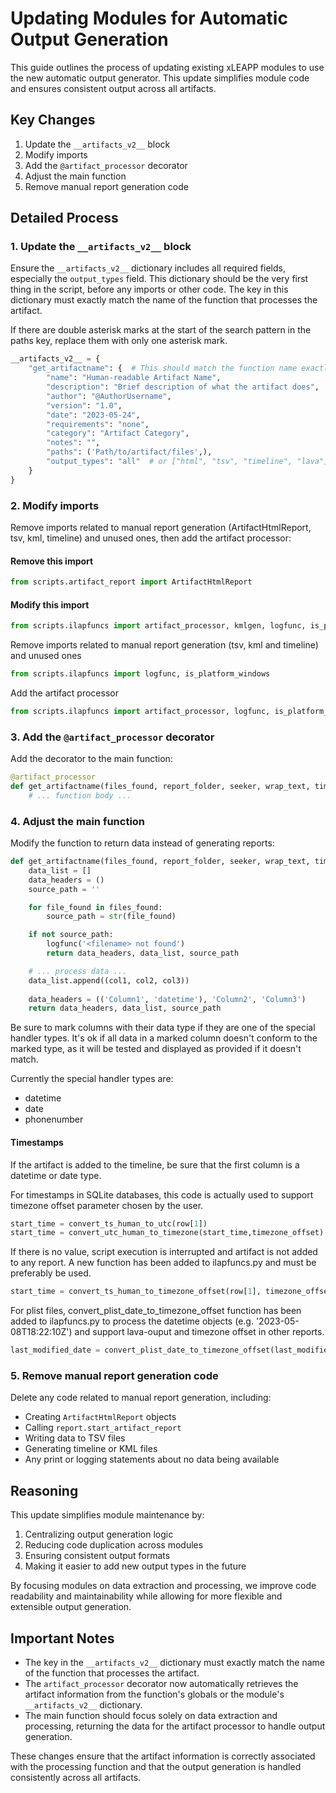 # Updating Modules for Automatic Output Generation

This guide outlines the process of updating existing xLEAPP modules to use the new automatic output generator. This update simplifies module code and ensures consistent output across all artifacts.

## Key Changes

1. Update the `__artifacts_v2__` block
2. Modify imports
3. Add the `@artifact_processor` decorator
4. Adjust the main function
5. Remove manual report generation code

## Detailed Process

### 1. Update the `__artifacts_v2__` block

Ensure the `__artifacts_v2__` dictionary includes all required fields, especially the `output_types` field. This dictionary should be the very first thing in the script, before any imports or other code. The key in this dictionary must exactly match the name of the function that processes the artifact.

If there are double asterisk marks at the start of the search pattern in the paths key, replace them with only one asterisk mark.

```python
__artifacts_v2__ = {
    "get_artifactname": {  # This should match the function name exactly
        "name": "Human-readable Artifact Name",
        "description": "Brief description of what the artifact does",
        "author": "@AuthorUsername",
        "version": "1.0",
        "date": "2023-05-24",
        "requirements": "none",
        "category": "Artifact Category",
        "notes": "",
        "paths": ('Path/to/artifact/files',),
        "output_types": "all"  # or ["html", "tsv", "timeline", "lava"]
    }   
}
```

### 2. Modify imports

Remove imports related to manual report generation (ArtifactHtmlReport, tsv, kml, timeline) and unused ones, then add the artifact processor:

#### Remove this import
```python
from scripts.artifact_report import ArtifactHtmlReport
```

#### Modify this import
```python
from scripts.ilapfuncs import artifact_processor, kmlgen, logfunc, is_platform_windows
```
Remove imports related to manual report generation (tsv, kml and timeline) and unused ones
```python
from scripts.ilapfuncs import logfunc, is_platform_windows
```
Add the artifact processor
```python
from scripts.ilapfuncs import artifact_processor, logfunc, is_platform_windows
```

### 3. Add the `@artifact_processor` decorator

Add the decorator to the main function:

```python
@artifact_processor
def get_artifactname(files_found, report_folder, seeker, wrap_text, timezone_offset):
    # ... function body ...
```

### 4. Adjust the main function

Modify the function to return data instead of generating reports:

```python
def get_artifactname(files_found, report_folder, seeker, wrap_text, timezone_offset):
    data_list = []
    data_headers = ()
    source_path = ''

    for file_found in files_found:
        source_path = str(file_found)

    if not source_path:
        logfunc('<filename> not found')
        return data_headers, data_list, source_path

    # ... process data ...
    data_list.append((col1, col2, col3))
        
    data_headers = (('Column1', 'datetime'), 'Column2', 'Column3')
    return data_headers, data_list, source_path
```

Be sure to mark columns with their data type if they are one of the special handler types. It's ok if all data in a marked column doesn't conform to the marked type, as it will be tested and displayed as provided if it doesn't match.

Currently the special handler types are:
- datetime
- date
- phonenumber

#### Timestamps
If the artifact is added to the timeline, be sure that the first column is a datetime or date type.

For timestamps in SQLite databases, this code is actually used to support timezone offset parameter chosen by the user. 
```python
start_time = convert_ts_human_to_utc(row[1])
start_time = convert_utc_human_to_timezone(start_time,timezone_offset)
```
If there is no value, script execution is interrupted and artifact is not added to any report. A new function has been added to ilapfuncs.py and must be preferably be used.
```python
start_time = convert_ts_human_to_timezone_offset(row[1], timezone_offset)
```

For plist files, convert_plist_date_to_timezone_offset function has been added to ilapfuncs.py to process the datetime objects (e.g. '2023-05-08T18:22:10Z') and support lava-ouput and timezone offset in other reports.
```python
last_modified_date = convert_plist_date_to_timezone_offset(last_modified_date, timezone_offset)
```

### 5. Remove manual report generation code

Delete any code related to manual report generation, including:

- Creating `ArtifactHtmlReport` objects
- Calling `report.start_artifact_report`
- Writing data to TSV files
- Generating timeline or KML files
- Any print or logging statements about no data being available

## Reasoning

This update simplifies module maintenance by:

1. Centralizing output generation logic
2. Reducing code duplication across modules
3. Ensuring consistent output formats
4. Making it easier to add new output types in the future

By focusing modules on data extraction and processing, we improve code readability and maintainability while allowing for more flexible and extensible output generation.

## Important Notes

- The key in the `__artifacts_v2__` dictionary must exactly match the name of the function that processes the artifact.
- The `artifact_processor` decorator now automatically retrieves the artifact information from the function's globals or the module's `__artifacts_v2__` dictionary.
- The main function should focus solely on data extraction and processing, returning the data for the artifact processor to handle output generation.

These changes ensure that the artifact information is correctly associated with the processing function and that the output generation is handled consistently across all artifacts.
